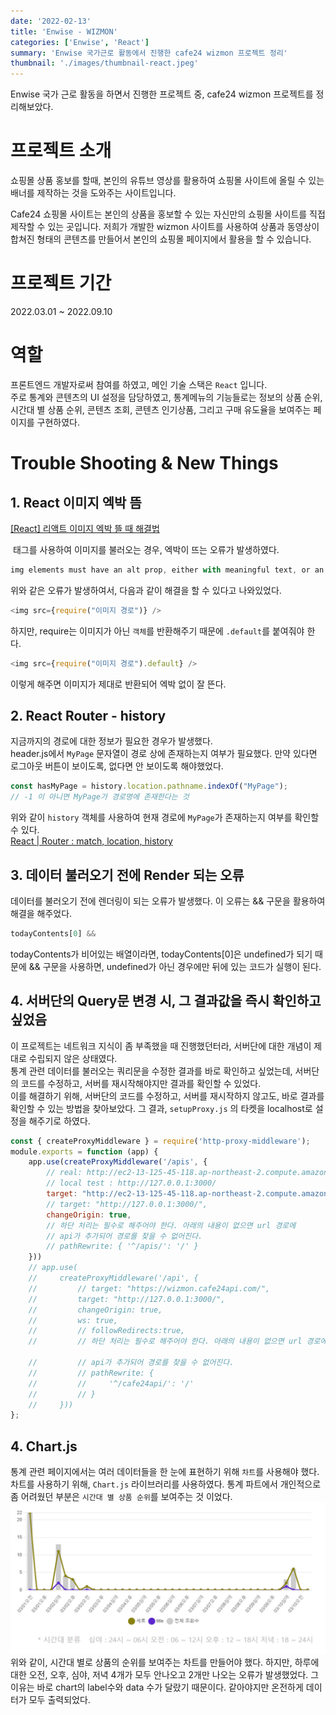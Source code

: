 ```yaml
---
date: '2022-02-13'
title: 'Enwise - WIZMON'
categories: ['Enwise', 'React']
summary: 'Enwise 국가근로 활동에서 진행한 cafe24 wizmon 프로젝트 정리'
thumbnail: './images/thumbnail-react.jpeg'
---
```

Enwise 국가 근로 활동을 하면서 진행한 프로젝트 중, cafe24 wizmon 프로젝트를 정리해보았다.  
# 프로젝트 소개

쇼핑몰 상품 홍보를 할때, 본인의 유튜브 영상를 활용하여 쇼핑몰 사이트에 올릴 수 있는 배너를 제작하는 것을 도와주는 사이트입니다.

Cafe24 쇼핑몰 사이트는 본인의 상품을 홍보할 수 있는 자신만의 쇼핑몰 사이트를 직접 제작할 수 있는 곳입니다. 저희가 개발한 wizmon 사이트를 사용하여 상품과 동영상이 합쳐진 형태의 콘텐츠를 만들어서 본인의 쇼핑몰 페이지에서 활용을 할 수 있습니다.  

# 프로젝트 기간
2022.03.01 ~ 2022.09.10

# 역할
프론트엔드 개발자로써 참여를 하였고, 메인 기술 스택은 `React` 입니다.  
주로 통계와 콘텐츠의 UI 설정을 담당하였고, 통계메뉴의 기능들로는 정보의 상품 순위, 시간대 별 상품 순위, 콘텐츠 조회, 콘텐츠 인기상품, 그리고 구매 유도율을 보여주는 페이지를 구현하였다.

# Trouble Shooting & New Things
## 1. React 이미지 엑박 뜸
[[React] 리액트 이미지 엑박 뜰 때 해결법](https://velog.io/@hyunsung9999/React-%EB%A6%AC%EC%95%A1%ED%8A%B8-%EC%9D%B4%EB%AF%B8%EC%A7%80-%EC%97%91%EB%B0%95-%EB%9C%B0-%EB%95%8C-%ED%95%B4%EA%B2%B0%EB%B2%95)

<img> 태그를 사용하여 이미지를 불러오는 경우, 엑박이 뜨는 오류가 발생하였다.

```javascript
img elements must have an alt prop, either with meaningful text, or an empty string for decorative images 
```  
위와 같은 오류가 발생하여서, 다음과 같이 해결을 할 수 있다고 나와있었다.  
```javascript
<img src={require("이미지 경로")} />
```
하지만, require는 이미지가 아닌 `객체`를 반환해주기 때문에 `.default`를 붙여줘야 한다.
```js
<img src={require("이미지 경로").default} />
```
이렇게 해주면 이미지가 제대로 반환되어 엑박 없이 잘 뜬다.

## 2. React Router - history
지금까지의 경로에 대한 정보가 필요한 경우가 발생했다.  
header.js에서 `MyPage` 문자열이 경로 상에 존재하는지 여부가 필요했다. 만약 있다면 로그아웃 버튼이 보이도록, 없다면 안 보이도록 해야했었다.

```js
const hasMyPage = history.location.pathname.indexOf("MyPage");
// -1 이 아니면 MyPage가 경로명에 존재한다는 것
```
위와 같이 `history` 객체를 사용하여 현재 경로에 `MyPage`가 존재하는지 여부를 확인할 수 있다.  
[React | Router : match, location, history](https://gongbu-ing.tistory.com/45)  

## 3. 데이터 불러오기 전에 Render 되는 오류
데이터를 불러오기 전에 렌더링이 되는 오류가 발생했다. 이 오류는 && 구문을 활용하여 해결을 해주었다.
```js
todayContents[0] &&
```
todayContents가 비어있는 배열이라면, todayContents[0]은 undefined가 되기 때문에 && 구문을 사용하면, undefined가 아닌 경우에만 뒤에 있는 코드가 실행이 된다.  

## 4. 서버단의 Query문 변경 시, 그 결과값을 즉시 확인하고 싶었음
이 프로젝트는 네트워크 지식이 좀 부족했을 때 진행했던터라, 서버단에 대한 개념이 제대로 수립되지 않은 상태였다.  
통계 관련 데이터를 불러오는 쿼리문을 수정한 결과를 바로 확인하고 싶었는데, 서버단의 코드를 수정하고, 서버를 재시작해야지만 결과를 확인할 수 있었다.  
이를 해결하기 위해, 서버단의 코드를 수정하고, 서버를 재시작하지 않고도, 바로 결과를 확인할 수 있는 방법을 찾아보았다. 그 결과, `setupProxy.js` 의 타켓을 localhost로 설정을 해주기로 하였다. 
```js
const { createProxyMiddleware } = require('http-proxy-middleware');
module.exports = function (app) {
    app.use(createProxyMiddleware('/apis', { 
        // real: http://ec2-13-125-45-118.ap-northeast-2.compute.amazonaws.com:3000/
        // local test : http://127.0.0.1:3000/
        target: "http://ec2-13-125-45-118.ap-northeast-2.compute.amazonaws.com:3000/", 
        // target: "http://127.0.0.1:3000/", 
        changeOrigin: true, 
        // 하단 처리는 필수로 해주어야 한다. 아래의 내용이 없으면 url 경로에 
        // api가 추가되어 경로를 찾을 수 없어진다. 
        // pathRewrite: { '^/apis/': '/' } 
    }))
    // app.use(
    //     createProxyMiddleware('/api', {
    //         // target: "https://wizmon.cafe24api.com/",
    //         target: "http://127.0.0.1:3000/",
    //         changeOrigin: true,
    //         ws: true,
    //         // followRedirects:true,
    //         // 하단 처리는 필수로 해주어야 한다. 아래의 내용이 없으면 url 경로에

    //         // api가 추가되어 경로를 찾을 수 없어진다.
    //         // pathRewrite: {
    //         //     '^/cafe24api/': '/'
    //         // }
    //     }))
};

```
## 4. Chart.js 
통계 관련 페이지에서는 여러 데이터들을 한 눈에 표현하기 위해 `차트`를 사용해야 했다.  
차트를 사용하기 위해, `Chart.js` 라이브러리를 사용하였다. 통계 파트에서 개인적으로 좀 어려웠던 부분은 `시간대 별 상품 순위`를 보여주는 것 이었다.  
![시간대 별 상품 순위](./images/wizmon-chart.png)  
위와 같이, 시간대 별로 상품의 순위를 보여주는 차트를 만들어야 했다. 하지만, 하루에 대한 오전, 오후, 심야, 저녁 4개가 모두 안나오고 2개만 나오는 오류가 발생했었다. 그 이유는 바로 chart의 label수와 data 수가 달랐기 때문이다. 같아야지만 온전하게 데이터가 모두 출력되었다.  

